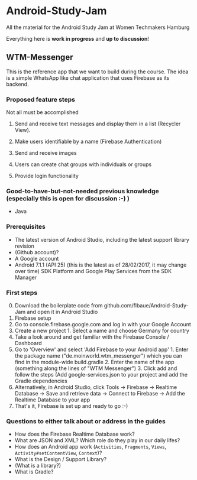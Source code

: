 # Android-Study-Jam
All the material for the Android Study Jam at Women Techmakers Hamburg

Everything here is **work in progress** and **up to discussion**!

## WTM-Messenger
This is the reference app that we want to build during the course. The idea is a simple WhatsApp like chat application that uses Firebase as its backend.

### Proposed feature steps
Not all must be accomplished

1. Send and receive text messages and display them in a list (Recycler View).

2. Make users identifiable by a name (Firebase Authentication)

3. Send and receive images

4. Users can create chat groups with individuals or groups

5. Provide login functionality

### Good-to-have-but-not-needed previous knowledge (especially this is open for discussion :-) )

* Java

### Prerequisites
* The latest version of Android Studio, including the latest support library revision
* (Github account)?
* A Google account
* Android 7.1.1 (API 25) (this is the latest as of 28/02/2017, it may change over time) SDK Platform and Google Play Services from the SDK Manager

### First steps
0. Download the boilerplate code from github.com/flbaue/Android-Study-Jam and open it in Android Studio
1. Firebase setup
  1. Go to console.firebase.google.com and log in with your Google Account
  2. Create a new project
    1. Select a name and choose Germany for country
  3. Take a look around and get familiar with the Firebase Console / Dashboard
  4. Go to 'Overview' and select 'Add Firebase to your Android app'
    1. Enter the package name ("de.moinworld.wtm_messenger") which you can find in the module-wide build.gradle
    2. Enter the name of the app (something along the lines of "WTM Messenger")
    3. Click add and follow the steps (Add google-services.json to your project and add the Gradle dependencies
  4. Alternatively, in Android Studio, click Tools -> Firebase -> Realtime Database -> Save and retrieve data -> Connect to Firebase -> Add the Realtime Database to your app
  5. That's it, Firebase is set up and ready to go :-)
  
  
### Questions to either talk about or address in the guides
* How does the Firebase Realtime Database work?
* What are JSON and XML? Which role do they play in our daily lifes?
* How does an Android app work (`Activities`, `Fragments`, `Views`, `Activity#setContentView`, `Context`)?
* What is the Design / Support Library?
* (What is a library?)
* What is Gradle?
